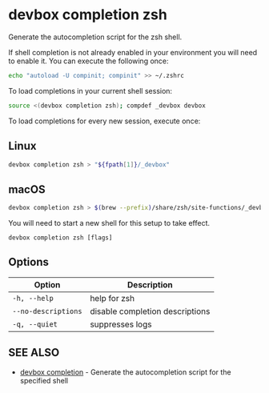 # devbox completion zsh

Generate the autocompletion script for the zsh shell.

If shell completion is not already enabled in your environment you will need
to enable it.  You can execute the following once:

```bash
echo "autoload -U compinit; compinit" >> ~/.zshrc
```

To load completions in your current shell session:

```bash
source <(devbox completion zsh); compdef _devbox devbox
```

To load completions for every new session, execute once:

## Linux

```bash
devbox completion zsh > "${fpath[1]}/_devbox"
```

## macOS

```bash
devbox completion zsh > $(brew --prefix)/share/zsh/site-functions/_devbox
```

You will need to start a new shell for this setup to take effect.


```text
devbox completion zsh [flags]
```

## Options

<!-- Markdown Table of Options -->
| Option | Description |
| --- | --- |
| `-h, --help` | help for zsh |
| `--no-descriptions` | disable completion descriptions |
| `-q, --quiet` | suppresses logs |


## SEE ALSO

* [devbox completion](devbox_completion.md)	 - Generate the autocompletion script for the specified shell

